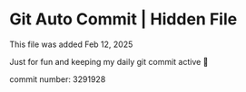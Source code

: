 # Git Auto Commit | Hidden File

This file was added Feb 12, 2025

Just for fun and keeping my daily git commit active 🤪

commit number: 3291928
